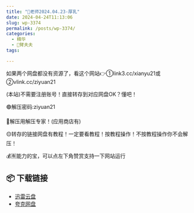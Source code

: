 ```yaml
---
title: "🌸老师2024.04.23-厚乳"
date: 2024-04-24T11:13:06
slug: wp-3374
permalink: /posts/wp-3374/
categories:
  - 精华
  - 🌸臂夫夫
tags:

---
```


如果两个网盘都没有资源了，看这个网站👉①link3.cc/xianyu21或②vlink.cc/ziyuan21

(本站)不需要注册账号！直接转存到对应网盘OK？懂吧！

🟢解压密码:ziyuan21

🔵解压用解压专家！(应用商店有)

🟡转存的链接网盘有教程！一定要看教程！按教程操作！不按教程操作你不会解压！

💰🈶能力的宝，可以点左下角赞赏支持一下网站运行

## 📦 下载链接
- [迅雷云盘](https://blziyuan21.com/pay-download/3374?key=ba58a83e4b&down_id=0)
- [夸克网盘](https://blziyuan21.com/pay-download/3374?key=ba58a83e4b&down_id=1)

